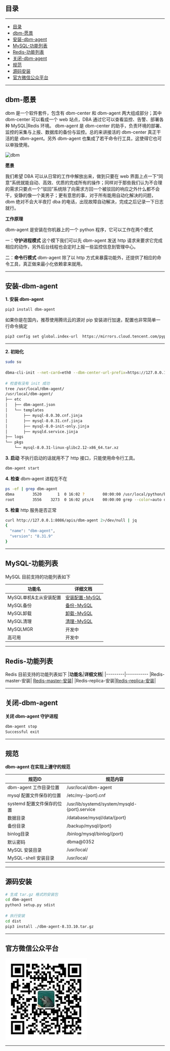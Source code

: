 ## 目录
---
- [目录](#目录)
- [dbm-愿景](#dbm-愿景)
- [安装-dbm-agent](#安装-dbm-agent)
- [MySQL-功能列表](#MySQL-功能列表)
- [Redis-功能列表](#Redis-功能列表)
- [关闭-dbm-agent](#关闭-dbm-agent)
- [规范](#规范)
- [源码安装](#源码安装)
- [官方微信公众平台](#官方微信公众平台)


---

## dbm-愿景
  dbm 是一个软件套件，包含有 dbm-center 和 dbm-agent 两大组成部分；其中 dbm-center 可以看成一个 web 站点，DBA 通过它可以查看监控、告警、部署各种 MySQL|Redis 环境。
  dbm-agent 是 dbm-center 的助手，负责环境的部署、监控的采集与上报、数据库的备份与监控。总的来讲接活的 dbm-center 真正干活的是 dbm-agent。另外 dbm-agent 也集成了若干命令行工具，这使得它也可以单独使用。
  
  ![dbm](imgs/dbm.png)

  **愿景**

  我们希望 DBA 可以从日常的工作中解放出来，做到只要在 web 界面上点一下“同意”系统就能自动、高效、优质的完成所有的操作；同样对于那些我们认为不合理的需求只要点一个“驳回”系统除了向需求方回一个被驳回的响应之外什么都不会干，安静的像一个美男子；更有意思的事，对于所有能用自动化解决的问题，dbm 绝对不会大半夜打 dba 的电话，出现故障自动解决，完成之后记录一下日志就行。

  **工作原理**

  dbm-agent 是安装在你机器上的一个 python 程序，它可以工作在两个模式
  
  一：**守护进程模式** 这个模下我们可以先 dbm-agent 发送 http 请求来要求它完成相应的动作，另外后台线程也会定时上报一些监控信息到管理中心。

  二：**命令行模式** dbm-agent 除了以 http 方式来暴露功能外，还提供了相应的命令工具，真正做来最小化依赖拿来就用。

  ---


## 安装-dbm-agent
   **1. 安装 dbm-agent**
   ```bash
   pip3 install dbm-agent
   ```
   如果你是在国内，推荐使用腾讯云的源对 pip 安装进行加速，配置也非常简单一行命令搞定
   ```bash
   pip3 config set global.index-url  https://mirrors.cloud.tencent.com/pypi/simple
   ```
   ---
   **2. 初始化**
   ```bash
   sudo su

   dbma-cli-init --net-card=eth0 --dbm-center-url-prefix=https://127.0.0.1

   # 检查有没有 init 成功
   tree /usr/local/dbm-agent/
   /usr/local/dbm-agent/
   ├── etc
   │   ├── dbm-agent.json
   │   └── templates
   │       ├── mysql-8.0.30.cnf.jinja
   │       ├── mysql-8.0.31.cnf.jinja
   │       ├── mysql-8.0-init-only.jinja
   │       ├── mysqld.service.jinja
   ├── logs
   └── pkgs
       └── mysql-8.0.31-linux-glibc2.12-x86_64.tar.xz
   ```
   **3. 启动** 不执行启动的话就用不了 http 接口，只能使用命令行工具。
   ```bash
   dbm-agent start
   ```
   **4. 检查** dbm-agent 进程在不在
   ```bash
   ps -ef | grep dbm-agent
   dbma        3520       1  0 16:02 ?        00:00:00 /usr/local/python/bin/python3.11 /usr/local/python/bin/dbm-agent start
   root        3556    3273  0 16:02 pts/4    00:00:00 grep --color=auto dbm-agent
   ```
   **5. 检查** http 服务是否正常
   ```bash
   curl http://127.0.0.1:8086/apis/dbm-agent 2>/dev/null | jq
   {
     "name": "dbm-agent",
     "version": "8.31.9"
   }
   ```
   ---

## MySQL-功能列表

MySQL 目前支持的功能列表如下

|**功能名**|**详细文档**|
|---------|-----------
|MySQL单机&主从安装配置| [安装配置-MySQL](./docs/mysql-01-auto-install.md)|
|MySQL备份|[备份-MySQL](./docs/mysql-02-auto-backup.md)|
|MySQL卸载|[卸载-MySQL](./docs/mysql-03-auto-uninstall.md)|
|MySQL清理|[清理-MySQL](./docs/mysql-04-clear-backup-files.md)|
|MySQLMGR| 开发中|
|高可用|开发中|

---

## Redis-功能列表

Redis 目前支持的功能列表如下
|**功能名**|**详细文档**|
|---------|-----------
|Redis-master-安装| [Redis-master-安装](./docs/redis-01-auto-install.md)|
|Redis-replica-安装|[Redis-replica-安装](./docs/redis-02-build-replica.md)|

---


## 关闭-dbm-agent
   **关闭 dbm-agent 守护进程**
   ```bash
   dbm-agent stop                                                              
   Successful exit
   ```
   ---


## 规范
  **dbm-agent 在实现上遵守的规范**

  |**规范ID**|**规范内容**|
  |----------|--------|
  |dbm-agent 工作目录位置 | /usr/local/dbm-agent |
  |mysql 配置文件保存的位置 | /etc/my-{port}.cnf |
  |systemd 配置文件保存的位置 | /usr/lib/systemd/system/mysqld-{port}.service |
  |数据目录   | /database/mysql/data/{port} |
  |备份目录   | /backup/mysql/{port} |
  |binlog目录| /binlog/mysql/binlog/{port} |
  |默认密码   | dbma@0352 |
  |MySQL 安装目录| /usr/local/|
  |MySQL-shell 安装目录| /usr/local/|

  ---

## 源码安装
```bash
# 生成 tar.gz 格式的安装包
cd dbm-agent
python3 setup.py sdist

# 执行安装
cd dist
pip3 install ./dbm-agent-8.33.10.tar.gz
```
---

## 官方微信公众平台 

![官方微信公众平台](imgs/mp-wechat.jpg)

---